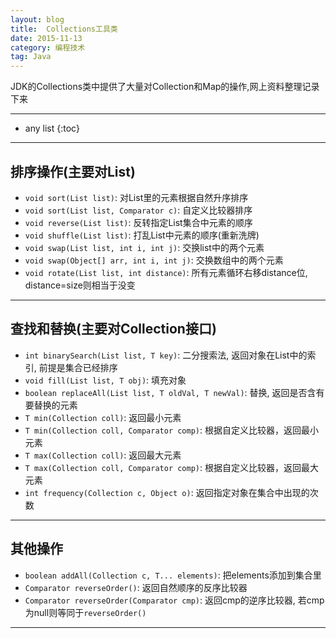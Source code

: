 ```yaml
---
layout: blog
title:  Collections工具类
date: 2015-11-13
category: 编程技术
tag: Java
---
```

JDK的Collections类中提供了大量对Collection和Map的操作,网上资料整理记录下来





*****

* any list
{:toc}

*****

## 排序操作(主要对List)

* `void sort(List list)`: 对List里的元素根据自然升序排序
* `void sort(List list, Comparator c)`: 自定义比较器排序
* `void reverse(List list)`: 反转指定List集合中元素的顺序
* `void shuffle(List list)`: 打乱List中元素的顺序(重新洗牌)
* `void swap(List list, int i, int j)`: 交换list中的两个元素
* `void swap(Object[] arr, int i, int j)`: 交换数组中的两个元素
* `void rotate(List list, int distance)`: 所有元素循环右移distance位, distance=size则相当于没变

******

## 查找和替换(主要对Collection接口)

* `int binarySearch(List list, T key)`: 二分搜索法, 返回对象在List中的索引, 前提是集合已经排序
* `void fill(List list, T obj)`: 填充对象
* `boolean replaceAll(List list, T oldVal, T newVal)`: 替换, 返回是否含有要替换的元素
* `T min(Collection coll)`: 返回最小元素
* `T min(Collection coll, Comparator comp)`: 根据自定义比较器，返回最小元素
* `T max(Collection coll)`: 返回最大元素
* `T max(Collection coll, Comparator comp)`: 根据自定义比较器，返回最大元素
* `int frequency(Collection c, Object o)`: 返回指定对象在集合中出现的次数

******

## 其他操作

* `boolean addAll(Collection c, T... elements)`: 把elements添加到集合里
* `Comparator reverseOrder()`: 返回自然顺序的反序比较器
* `Comparator reverseOrder(Comparator cmp)`: 返回cmp的逆序比较器, 若cmp为null则等同于`reverseOrder()`

*****

